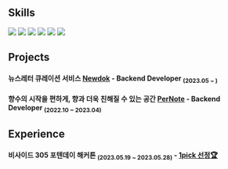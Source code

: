 ## Skills
<p>
  <img src="https://img.shields.io/badge/TypeScript-3178C6?style=flat-square&logo=TypeScript&logoColor=white"/>
  <img src="https://img.shields.io/badge/Node.js-339933?style=flat-square&logo=Node.js&logoColor=white"/>
  <img src="https://img.shields.io/badge/NestJS-E0234E?style=flat-square&logo=NestJS&logoColor=white"/>
  <img src="https://img.shields.io/badge/Express-00AAE70?style=flat-square&logo=Express&logoColor=black"/>
  <img src="https://img.shields.io/badge/MySQL-4479A1?style=flat-square&logo=MySQL&logoColor=white"/>
  <img src="https://img.shields.io/badge/Prisma-2D3748?style=flat-square&logo=Prisma&logoColor=white"/>
</p>

## Projects
#### 뉴스레터 큐레이션 서비스 [Newdok](https://newdok.vercel.app) - Backend Developer <sub>(2023.05 ~ )</sub>
#### 향수의 시작을 편하게, 향과 더욱 친해질 수 있는 공간 [PerNote](https://per-note-dev.vercel.app) - Backend Developer <sub>(2022.10 ~ 2023.04)</sub>

## Experience
#### 비사이드 305 포텐데이 해커톤 <sub>(2023.05.19 ~ 2023.05.28)</sub> - [1pick 선정🏆](https://bside.best/projects/detail/P230517150803)
